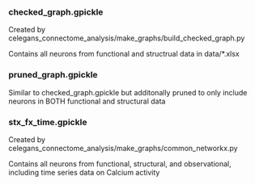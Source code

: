 ### checked_graph.gpickle
Created by celegans_connectome_analysis/make_graphs/build_checked_graph.py

Contains all neurons from functional and structrual data in data/*.xlsx

### pruned_graph.gpickle
Similar to checked_graph.gpickle but additonally pruned to only include neurons in BOTH functional and structural data

### stx_fx_time.gpickle
Created by celegans_connectome_analysis/make_graphs/common_networkx.py

Contains all neurons from functional, structural, and observational, including time series data on Calcium activity
